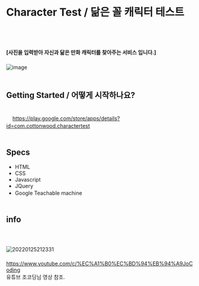 # Character Test / 닮은 꼴 캐릭터 테스트  
ㅤ  
ㅤ  
ㅤ  
**[사진을 입력받아 자신과 닮은 만화 캐릭터를 찾아주는 서비스 입니다.]**  
ㅤ  
![image](https://user-images.githubusercontent.com/79053495/150981326-6c293e23-470a-4662-a6b6-ad674818a3ec.png)
ㅤ  
ㅤ  
## Getting Started / 어떻게 시작하나요?  
ㅤ  
ㅤ
https://play.google.com/store/apps/details?id=com.cottonwood.charactertest
ㅤ  
ㅤ  
## Specs
- HTML
- CSS
- Javascript
- JQuery
- Google Teachable machine
ㅤ  
ㅤ  
## info
ㅤ  
ㅤ  
![20220125212331](https://user-images.githubusercontent.com/79053495/150976449-6a36c901-8ac4-4cc2-b007-899cf3b93be8.png)
ㅤ  
ㅤ  
https://www.youtube.com/c/%EC%A1%B0%EC%BD%94%EB%94%A9JoCoding  
유튜브 조코딩님 영상 참조.





